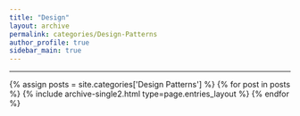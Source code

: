 ```yaml
---
title: "Design"
layout: archive
permalink: categories/Design-Patterns
author_profile: true
sidebar_main: true
---
```


<!-- 공백이 포함되어 있는 카테고리 이름의 경우 site.categories['a b c'] 이런식으로! -->

***

{% assign posts = site.categories['Design Patterns'] %}
{% for post in posts %} {% include archive-single2.html type=page.entries_layout %} {% endfor %}
